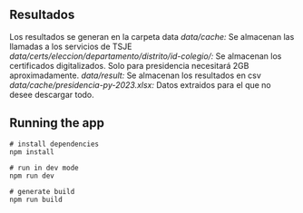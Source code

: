 ## Resultados
Los resultados se generan en la carpeta data
*data/cache:* Se almacenan las llamadas a los servicios de TSJE
*data/certs/eleccion/departamento/distrito/id-colegio/:* Se almacenan los certificados digitalizados. Solo para presidencia necesitará 2GB aproximadamente.
*data/result:* Se almacenan los resultados en csv
*data/cache/presidencia-py-2023.xlsx:* Datos extraidos para el que no desee descargar todo.

## Running the app

```
# install dependencies
npm install

# run in dev mode
npm run dev

# generate build
npm run build

```